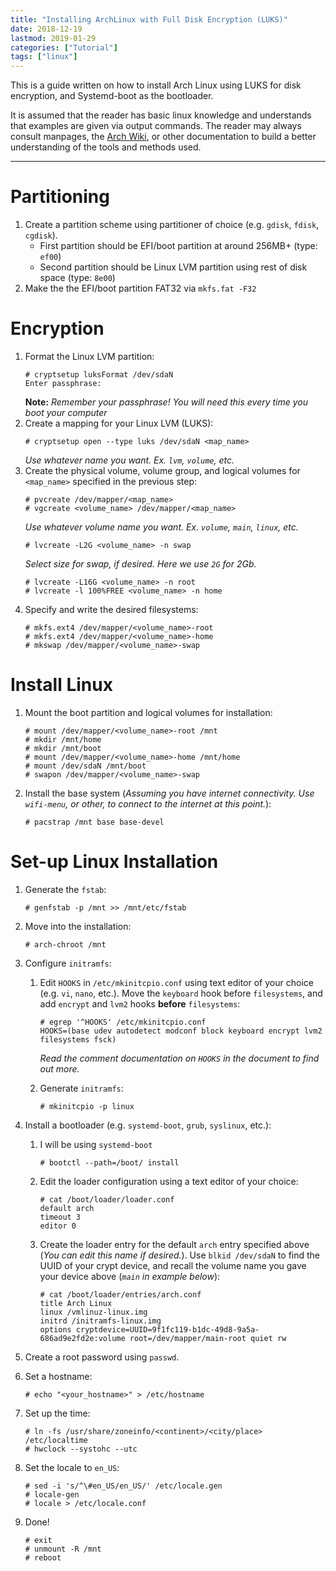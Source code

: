 ```yaml
---
title: "Installing ArchLinux with Full Disk Encryption (LUKS)"
date: 2018-12-19
lastmod: 2019-01-29
categories: ["Tutorial"]
tags: ["linux"]
---
```

This is a guide written on how to install Arch Linux using LUKS for disk encryption, and Systemd-boot as the bootloader.
<!--more-->
It is assumed that the reader has basic linux knowledge and understands that examples are given via output commands.
The reader may always consult manpages, the [Arch Wiki](https://wiki.archlinux.org/), or other documentation to build a better understanding of the tools and methods used.

---

# Partitioning
1. Create a partition scheme using partitioner of choice (e.g. `gdisk`, `fdisk`, `cgdisk`).
   - First partition should be EFI/boot partition at around 256MB+ (type: `ef00`)
   - Second partition should be Linux LVM partition using rest of disk space (type: `8e00`)
1. Make the the EFI/boot partition FAT32 via `mkfs.fat -F32`

# Encryption
1. Format the Linux LVM partition:
   ```
   # cryptsetup luksFormat /dev/sdaN
   Enter passphrase:
   ```
   **Note:** _Remember your passphrase! You will need this every time you boot your computer_
1. Create a mapping for your Linux LVM (LUKS):
   ```
   # cryptsetup open --type luks /dev/sdaN <map_name>
   ```
   _Use whatever name you want. Ex. `lvm`, `volume`, etc._
1. Create the physical volume, volume group, and logical volumes for `<map_name>` specified in the previous step:
   ```
   # pvcreate /dev/mapper/<map_name>
   # vgcreate <volume_name> /dev/mapper/<map_name>
   ```
   _Use whatever volume name you want. Ex. `volume`, `main`, `linux`, etc._
   ```
   # lvcreate -L2G <volume_name> -n swap
   ```
   _Select size for swap, if desired. Here we use `2G` for 2Gb._
   ```
   # lvcreate -L16G <volume_name> -n root
   # lvcreate -l 100%FREE <volume_name> -n home
   ```
1. Specify and write the desired filesystems:
   ```
   # mkfs.ext4 /dev/mapper/<volume_name>-root
   # mkfs.ext4 /dev/mapper/<volume_name>-home
   # mkswap /dev/mapper/<volume_name>-swap
   ```

# Install Linux
1. Mount the boot partition and logical volumes for installation:
   ```
   # mount /dev/mapper/<volume_name>-root /mnt
   # mkdir /mnt/home
   # mkdir /mnt/boot
   # mount /dev/mapper/<volume_name>-home /mnt/home
   # mount /dev/sdaN /mnt/boot
   # swapon /dev/mapper/<volume_name>-swap
   ```

1. Install the base system (_Assuming you have internet connectivity. Use `wifi-menu`, or other, to connect to the internet at this point._):
   ```
   # pacstrap /mnt base base-devel
   ```

# Set-up Linux Installation
1. Generate the `fstab`:
   ```
   # genfstab -p /mnt >> /mnt/etc/fstab
   ```

1. Move into the installation:
   ```
   # arch-chroot /mnt
   ```

1. Configure `initramfs`:
   1. Edit `HOOKS` in `/etc/mkinitcpio.conf` using text editor of your choice (e.g. `vi`, `nano`, etc.). Move the `keyboard` hook before `filesystems`, and add `encrypt` and `lvm2` hooks **before** `filesystems`:
      ```
      # egrep '^HOOKS' /etc/mkinitcpio.conf
      HOOKS=(base udev autodetect modconf block keyboard encrypt lvm2 filesystems fsck)
      ```
      _Read the comment documentation on `HOOKS` in the document to find out more._

   1. Generate `initramfs`:
      ```
      # mkinitcpio -p linux
      ```

1. Install a bootloader (e.g. `systemd-boot`, `grub`, `syslinux`, etc.):
   1. I will be using `systemd-boot`
      ```
      # bootctl --path=/boot/ install
      ```

   1. Edit the loader configuration using a text editor of your choice:
      ```apacheconf
      # cat /boot/loader/loader.conf
      default arch
      timeout 3
      editor 0
      ```

   1. Create the loader entry for the default `arch` entry specified above (_You can edit this name if desired._). Use `blkid /dev/sdaN` to find the UUID of your crypt device, and recall the volume name you gave your device above (_`main` in example below_):
      ```apacheconf
      # cat /boot/loader/entries/arch.conf
      title Arch Linux
      linux /vmlinuz-linux.img
      initrd /initramfs-linux.img
      options cryptdevice=UUID=9f1fc119-b1dc-49d8-9a5a-686ad9e2fd2e:volume root=/dev/mapper/main-root quiet rw
      ```

1. Create a root password using `passwd`.
1. Set a hostname:
   ```
   # echo "<your_hostname>" > /etc/hostname
   ```

1. Set up the time:
   ```
   # ln -fs /usr/share/zoneinfo/<continent>/<city/place> /etc/localtime
   # hwclock --systohc --utc
   ```

1. Set the locale to `en_US`:
   ```
   # sed -i 's/^\#en_US/en_US/' /etc/locale.gen
   # locale-gen
   # locale > /etc/locale.conf
   ```

1. Done!
   ```
   # exit
   # unmount -R /mnt
   # reboot
   ```
